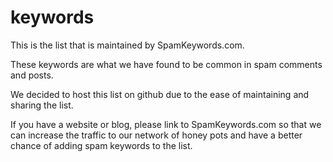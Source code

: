 keywords
========

This is the list that is maintained by SpamKeywords.com.

These keywords are what we have found to be common in spam comments and posts.  

We decided to host this list on github due to the ease of maintaining and sharing the list.

If you have a website or blog, please link to SpamKeywords.com so that we can increase the traffic to our network of honey pots and have a better chance of adding spam keywords to the list.


